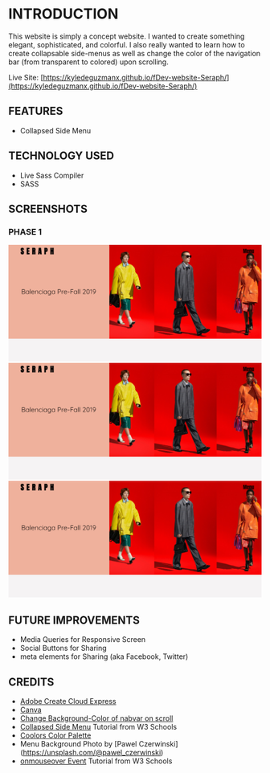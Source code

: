 # INTRODUCTION
This website is simply a concept website. I wanted to create something elegant, sophisticated, and colorful. I also really wanted to learn how to create collapsable side-menus as well as change the color of the navigation bar (from transparent to colored) upon scrolling. 

Live Site: [https://kyledeguzmanx.github.io/fDev-website-Seraph/](https://kyledeguzmanx.github.io/fDev-website-Seraph/)
## FEATURES
- Collapsed Side Menu

## TECHNOLOGY USED
- Live Sass Compiler  
- SASS  

## SCREENSHOTS
### PHASE 1
![Homepage](https://github.com/kyledeguzmanx/fDev-website-Seraph/blob/master/img/screenshots/Day1Screen1.png)
![SideMenu](https://github.com/kyledeguzmanx/fDev-website-Seraph/blob/master/img/screenshots/Day1Screen1.png)
![SideMenuHover](https://github.com/kyledeguzmanx/fDev-website-Seraph/blob/master/img/screenshots/Day1Screen1.png)

## FUTURE IMPROVEMENTS  
- Media Queries for Responsive Screen
- Social Buttons for Sharing
- meta elements for Sharing (aka Facebook, Twitter)
## CREDITS
- [Adobe Create Cloud Express](https://www.adobe.com/express/feature/image/transparent-background)   
- [Canva](https://www.canva.com/)
- [Change Background-Color of nabvar on scroll](https://stackoverflow.com/questions/23706003/changing-nav-bar-color-after-scrolling)  
- [Collapsed Side Menu](https://www.w3schools.com/howto/howto_js_collapse_sidebar.asp) Tutorial from W3 Schools  
- [Coolors Color Palette](https://coolors.co/palettes/trending/)
- Menu Background Photo by [Pawel Czerwinski] (https://unsplash.com/@pawel_czerwinski)
- [onmouseover Event](https://www.w3schools.com/jsref/event_onmouseover.asp) Tutorial from W3 Schools 